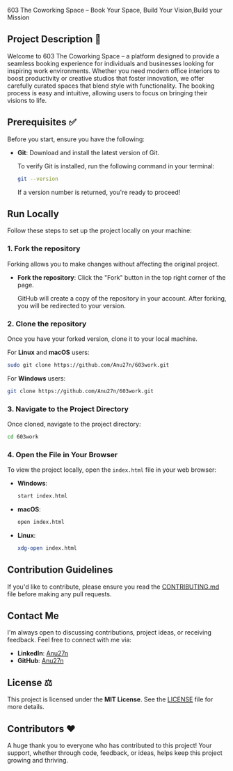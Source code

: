  603 The Coworking Space – Book Your Space, Build Your Vision,Build your Mission

## Project Description 📝
Welcome to 603 The Coworking Space – a platform designed to provide a seamless booking experience for individuals and businesses looking for inspiring work environments. Whether you need modern office interiors to boost productivity or creative studios that foster innovation, we offer carefully curated spaces that blend style with functionality. The booking process is easy and intuitive, allowing users to focus on bringing their visions to life.

## Prerequisites ✅
Before you start, ensure you have the following:

- **Git**: Download and install the latest version of Git.
  
  To verify Git is installed, run the following command in your terminal:
  ```bash
  git --version
  ```
  If a version number is returned, you're ready to proceed!

## Run Locally
Follow these steps to set up the project locally on your machine:

### 1. Fork the repository
Forking allows you to make changes without affecting the original project.

- **Fork the repository**: Click the "Fork" button in the top right corner of the page.
  
  GitHub will create a copy of the repository in your account. After forking, you will be redirected to your version.

### 2. Clone the repository

Once you have your forked version, clone it to your local machine.

For **Linux** and **macOS** users:
```bash
sudo git clone https://github.com/Anu27n/603work.git
```

For **Windows** users:
```bash
git clone https://github.com/Anu27n/603work.git
```

### 3. Navigate to the Project Directory
Once cloned, navigate to the project directory:
```bash
cd 603work
```

### 4. Open the File in Your Browser
To view the project locally, open the `index.html` file in your web browser:

- **Windows**:
  ```bash
  start index.html
  ```

- **macOS**:
  ```bash
  open index.html
  ```

- **Linux**:
  ```bash
  xdg-open index.html
  ```

## Contribution Guidelines
If you'd like to contribute, please ensure you read the [CONTRIBUTING.md](./CONTRIBUTING.md) file before making any pull requests.



## Contact Me
I'm always open to discussing contributions, project ideas, or receiving feedback. Feel free to connect with me via:

- **LinkedIn**: [Anu27n](https://www.linkedin.com/in/anubhav-jain27n/)
- **GitHub**: [Anu27n](https://github.com/Anu27n)


## License ⚖️
This project is licensed under the **MIT License**. See the [LICENSE](./LICENSE) file for more details.

## Contributors ❤️
A huge thank you to everyone who has contributed to this project! Your support, whether through code, feedback, or ideas, helps keep this project growing and thriving.
